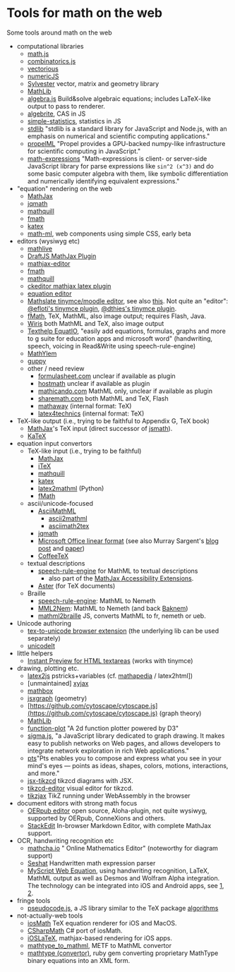 # Tools for math on the web

Some tools around math on the web

* computational libraries
  * [math.js](http://mathjs.org/)
  * [combinatorics.js](https://github.com/devanp92/combinatorics.js)
  * [vectorious](https://github.com/mateogianolio/vectorious)
  * [numericJS](http://www.numericjs.com/)
  * [Sylvester](https://github.com/jcoglan/sylvester) vector, matrix and geometry library 
  * [MathLib](https://github.com/alawatthe/MathLib)
  * [algebra.js](https://github.com/nicolewhite/algebra.js) Build&solve algebraic equations; includes LaTeX-like output to pass to renderer.
  * [algebrite](https://github.com/davidedc/Algebrite), CAS in JS
  * [simple-statistics](https://github.com/simple-statistics/simple-statistics), statistics in JS
  * [stdlib](https://github.com/stdlib-js/stdlib) "stdlib is a standard library for JavaScript and Node.js, with an emphasis on numerical and scientific computing applications." 
  * [propelML](http://propelml.org/) "Propel provides a GPU-backed numpy-like infrastructure for scientific computing in JavaScript."
  * [math-expressions](https://github.com/kisonecat/math-expressions) "Math-expressions is client- or server-side JavaScript library for parse expressions like `sin^2 (x^3)` and do some basic computer algebra with them, like symbolic differentiation and numerically identifying equivalent expressions."
* "equation" rendering on the web
  * [MathJax](https://github.com/mathjax/mathjax)
  * [jqmath](http://mathscribe.com/author/jqmath.html) 
  * [mathquill](https://github.com/mathquill/mathquill)
  * [fmath](http://www.fmath.info/)
  * [katex](https://github.com/Khan/KaTeX)
  * [math-ml](https://github.com/pshihn/math-ml), web components using simple CSS, early beta
* editors (wysiwyg etc)
  * [mathlive](https://mathlive.io) 
  * [DraftJS MathJax Plugin](https://github.com/efloti/draft-js-mathjax-plugin)
  * [mathjax-editor](https://github.com/ianlucas/mathjax-editor)
  * [fmath](http://www.fmath.info/)
  * [mathquill](https://github.com/mathquill/mathquill)
  * [ckeditor mathjax latex plugin](http://ckeditor.com/addon/mathjax)
  * [equation editor](https://github.com/camdenre/equation-editor)
  * [Mathslate tinymce/moodle editor](https://github.com/dthies/moodle-editor_tinymce-mathslate), see also [this](https://moodle.org/mod/forum/discuss.php?d=255377). Not quite an "editor": [@efloti's tinymce plugin](https://github.com/efloti/plugin-mathjax-pour-tinymce), [@dthies's tinymce plugin](https://github.com/dthies/tinymce4-mathslate).
  * [fMath](http://fmath.info/), TeX, MathML, also image output; requires Flash, Java.
  * [Wiris](http://www.wiris.net/) both MathML and TeX, also image output
  * [Texthelp EquatIO](https://www.texthelp.com/en-us/products/equatio/), "easily add equations, formulas, graphs and more to g suite for education apps and microsoft word" (handwriting, speech, voicing in Read&Write using speech-rule-engine)
  * [MathYlem](https://ylemkimon.github.io/mathylem/) 
  * [guppy](https://github.com/daniel3735928559/guppy)
  * other / need review
     * [formulasheet.com](http://formulasheet.com) unclear if available as plugin
     * [hostmath](http://hostmath.com) unclear if available as plugin
     * [mathicando.com](http://www.mathicando.com/) MathML only, unclear if available as plugin
     * [sharemath.com](http://sharemath.com) both MathML and TeX, Flash
     * [mathaway](https://mathway.com/) (internal format: TeX)
     * [latex4technics](http://www.latex4technics.com/)  (internal format: TeX) 
* TeX-like output (i.e., trying to be faithful to Appendix G, TeX book)
   * [MathJax](https://github.com/mathjax/mathjax)'s TeX input (direct successor of [jsmath](http://www.math.union.edu/~dpvc/jsMath/)).
   * [KaTeX]()
* equation input convertors
  * TeX-like input (i.e., trying to be faithful)
    * [MathJax](https://github.com/mathjax/mathjax)
    * [iTeX](https://golem.ph.utexas.edu/~distler/blog/itex2MMLcommands.html)
    * [mathquill](https://github.com/mathquill/mathquill)
    * [katex](https://github.com/Khan/KaTeX)
    * [latex2mathml](https://pypi.python.org/pypi/latex2mathml/1.0.10) (Python)
    * [fMath](http://fmath.info/)
  * ascii/unicode-focused
    * [AsciiMathML](https://github.com/asciimath/asciimathml/)
      * [ascii2mathml](https://github.com/runarberg/ascii2mathml) 
      * [asciimath2tex](https://github.com/christianp/asciimath2tex)
    * [jqmath](http://mathscribe.com/author/jqmath.html)
    * [Microsoft Office linear format](https://support.office.com/en-us/article/Linear-format-equations-and-Math-AutoCorrect-in-Word-2E00618D-B1FD-49D8-8CB4-8D17F25754F8) (see also Murray Sargent's [blog post](http://blogs.msdn.com/b/murrays/archive/2006/09/13/752206.aspx) and [paper](http://www.unicode.org/notes/tn28/UTN28-PlainTextMath-v2.pdf))
    * [CoffeeTeX](https://github.com/kasperpeulen/CoffeeTeX)
  * textual descriptions
    * [speech-rule-engine](https://github.com/zorkow/speech-rule-engine/) for MathML to textual descriptions 
      * also part of the [MathJax Accessibility Extensions](https://docs.mathjax.org/en/latest/options/extensions/a11y-extensions.html#a11y-extensions).
     * [Aster](https://github.com/tvraman/aster-math) (for TeX documents)
  * Braille
    * [speech-rule-engine](https://github.com/zorkow/speech-rule-engine/): MathML to Nemeth 
    * [MML2Nem](https://github.com/SusanJ/MML2Nem):  MathML to Nemeth (and back [Baknem](https://github.com/SusanJ/Baknem))
    * [mathml2braille](https://github.com/civodulab/mathml2braille) JS, converts MathML to fr, nemeth or ueb.
* Unicode authoring
  * [tex-to-unicode browser extension](https://github.com/golopot/tex-to-unicode) (the underlying lib can be used separately)
  * [unicodeIt](https://github.com/svenkreiss/unicodeit)
* little helpers
  * [Instant Preview for HTML textareas](http://checkmyworking.com/2012/06/instant-mathjax-preview-of-latex-typed-into-html-textareas/) (works with tinymce)
* drawing, plotting etc. 
  * [latex2js](https://github.com/pyramation/LaTeX2JS) pstricks+variables (cf. [mathapedia](http://www.mathapedia.com/) / latex2html])
  * [unmaintained] [xyjax](https://sonoisa.github.io/xyjax/xyjax.html)
  * [mathbox](https://gitgud.io/unconed/mathbox)
  * [jsxgraph](https://github.com/jsxgraph/jsxgraph) (geometry)
  * [https://github.com/cytoscape/cytoscape.js](https://github.com/cytoscape/cytoscape.js) (graph theory)
  * [MathLib](https://github.com/alawatthe/MathLib)
  * [function-plot](https://github.com/maurizzzio/function-plot) "A 2d function plotter powered by D3"
  * [sigma.js](http://sigmajs.org/), "a JavaScript library dedicated to graph drawing. It makes easy to publish networks on Web pages, and allows developers to integrate network exploration in rich Web applications."
  * [pts](https://ptsjs.org/)"Pts enables you to compose and express what you see in your mind's eyes — points as ideas, shapes, colors, motions, interactions, and more."
  * [jsx-tikzcd](https://github.com/yishn/jsx-tikzcd) tikzcd diagrams with JSX.
  * [tikzcd-editor](https://github.com/yishn/tikzcd-editor) visual editor for tikzcd.
  * [tikzjax](https://github.com/kisonecat/tikzjax) TikZ running under WebAssembly in the browser
* document editors with strong math focus
  * [OERpub editor](http://oerpub.github.io/Aloha-Editor/) open source, Aloha-plugin, not quite wysiwyg, supported by OERpub, ConneXions and others.
  * [StackEdit](https://stackedit.io) In-browser Markdown Editor, with complete MathJax support.
* OCR, handwriting recognition etc
  * [mathcha.io](https://www.mathcha.io/) " Online Mathematics Editor" (noteworthy for diagram support)
  * [Seshat](https://github.com/falvaro/seshat) Handwritten math expression parser
  * [MyScript Web Equation](http://webdemo.myscript.com/#/demo/equation), using handwriting recognition, LaTeX, MathML output as well as Desmos and Wolfram Alpha integration. The technology can be integrated into iOS and Android apps, see [1](https://itunes.apple.com/app/myscript-mathpad/id674996719), [2](https://itunes.apple.com/us/app/math-ink/id596393352). 
* fringe tools 
  * [pseudocode.js](https://github.com/tatetian/pseudocode.js), a JS library similar to the TeX package [algorithms](https://ctan.org/pkg/algorithms)  
* not-actually-web tools
  * [iosMath](https://github.com/kostub/iosMath) TeX equation renderer for iOS and MacOS.
  * [CSharpMath](https://github.com/verybadcat/CSharpMath) C# port of iosMath.
  * [iOSLaTeX](https://github.com/TeamSlader/iOSLaTeX), mathjax-based rendering for iOS apps.
  * [mathtype_to_mathml](https://github.com/jure/mathtype_to_mathml), METF to MathML convertor
  * [mathtype (convertor)](https://github.com/jure/mathtype), ruby gem converting proprietary MathType binary equations into an XML form.
